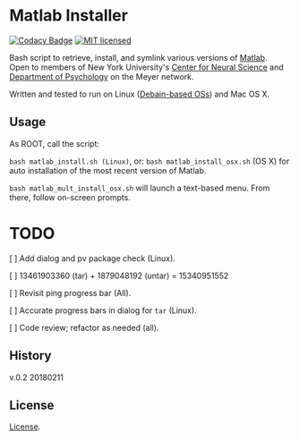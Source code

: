 # Matlab Installer

[![Codacy Badge](https://api.codacy.com/project/badge/Grade/c7574e6abc1840ab95a0f622170a9af1)](https://www.codacy.com/app/marshki/matlab_installer?utm_source=github.com&amp;utm_medium=referral&amp;utm_content=marshki/matlab_installer&amp;utm_campaign=Badge_Grade)
[![MIT licensed](https://img.shields.io/badge/license-MIT-blue.svg)](https://raw.githubusercontent.com/hyperium/hyper/master/LICENSE)

Bash script to retrieve, install, and symlink various versions of [Matlab](https://www.mathworks.com/products/matlab.html).   
Open to members of New York University's [Center for Neural Science](http://www.cns.nyu.edu/) and [Department of Psychology](http://www.psych.nyu.edu/psychology.html) on the Meyer network.   

Written and tested to run on Linux ([Debain-based OSs](https://www.debian.org/derivatives/#list)) and Mac OS X.  

## Usage 

As ROOT, call the script: 

`bash matlab_install.sh (Linux)`, or: `bash matlab_install_osx.sh` (OS X) for auto installation of the most recent version of Matlab. 

`bash matlab_mult_install_osx.sh` will launch a text-based menu. From there, follow on-screen prompts.    

# TODO

[ ] Add dialog and pv package check (Linux).  

[ ] 13461903360 (tar) + 1879048192 (untar) = 15340951552  

[ ] Revisit ping progress bar (All). 

[ ] Accurate progress bars in dialog for `tar` (Linux). 

[ ] Code review; refactor as needed (all). 

## History 
v.0.2 20180211

## License 
[License](https://github.com/marshki/matlab_installer/blob/master/LICENSE). 
